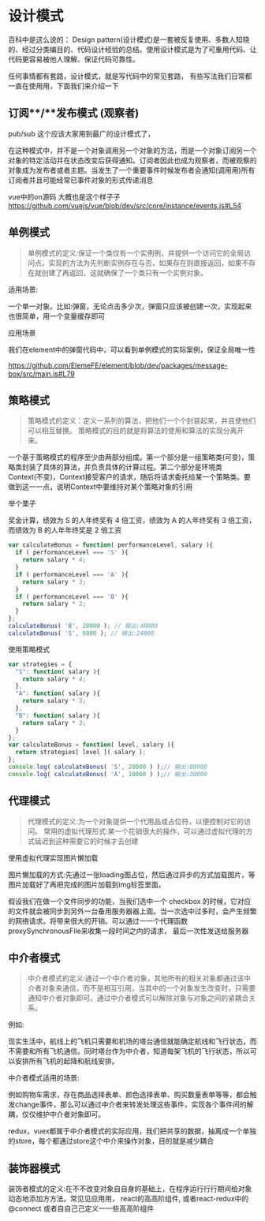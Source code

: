 # 设计模式
百科中是这么说的：
Design pattern(设计模式)是一套被反复使用、多数人知晓的、经过分类编目的、代码设计经验的总结。使用设计模式是为了可重用代码、让代码更容易被他人理解、保证代码可靠性。

任何事情都有套路，设计模式，就是写代码中的常⻅套路， 有些写法我们日常都⼀直在使⽤用，下面我们来介绍一下 

## 订阅**/**发布模式 (观察者) 

pub/sub 这个应该大家用到最⼴的设计模式了， 

在这种模式中，并不是⼀个对象调用另⼀个对象的⽅法，而是一个对象订阅另一个对象的特定活动并在状态改变后获得通知。订阅者因此也成为观察者，⽽被观察的对象成为发布者或者主题。当发⽣了一个重要事件时候发布者会通知(调⽤用)所有订阅者并且可能经常已事件对象的形式传递消息

vue中的on源码 ⼤概也是这个样⼦子 https://github.com/vuejs/vue/blob/dev/src/core/instance/events.js#L54 

## 单例模式 

> 单例模式的定义:保证一个类仅有⼀个实例例，并提供一个访问它的全局访问点。实现的⽅法为先判断实例存在与否，如果存在则直接返回，如果不存在就创建了再返回，这就确保了一个类只有一个实例对象。 

适用场景:

⼀个单一对象。⽐如:弹窗，⽆论点击多少次，弹窗只应该被创建一次，实现起来也很简单，⽤⼀个变量缓存即可 

应用场景 

我们在element中的弹窗代码中，可以看到单例模式的实际案例，保证全局唯一性

 https://github.com/ElemeFE/element/blob/dev/packages/message-box/src/main.js#L79 



## 策略模式 

>策略模式的定义：定义一系列的算法，把他们一个个封装起来，并且使他们可以相互替换。
>策略模式的⽬的就是将算法的使⽤和算法的实现分离开来。

⼀个基于策略模式的程序至少由两部分组成。第⼀个部分是一组策略类(可变)，策略类封装了具体的算法，并负责具体的计算过程。第二个部分是环境类Context(不变)，Context接受客户的请求，随后将请求委托给某一个策略类。要做到这⼀一点，说明Context中要维持对某个策略对象的引用 

举个栗⼦ 

奖金计算，绩效为 S 的人年终奖有 4 倍⼯资，绩效为 A 的人年终奖有 3 倍工资，⽽绩效为 B 的⼈年年终奖是 2 倍工资 

```js
var calculateBonus = function( performanceLevel, salary ){
  if ( performanceLevel === 'S' ){  
    return salary * 4;
  }
  if ( performanceLevel === 'A' ){
    return salary * 3;
  }
  if ( performanceLevel === 'B' ){
    return salary * 2;
  }
};
calculateBonus( 'B', 20000 ); // 输出:40000 
calculateBonus( 'S', 6000 ); // 输出:24000
```

使⽤策略模式 

```js
var strategies = {
  "S": function( salary ){
    return salary * 4;
  },
  "A": function( salary ){
    return salary * 3;
  },
  "B": function( salary ){
    return salary * 2;
  }
};
var calculateBonus = function( level, salary ){
  return strategies[ level ]( salary );
};
console.log( calculateBonus( 'S', 20000 ) );// 输出:80000 
console.log( calculateBonus( 'A', 10000 ) );// 输出:30000 
```

## 代理模式 

>代理模式的定义:为⼀个对象提供⼀个代用品或占位符，以便控制对它的访问。
>常用的虚拟代理形式:某⼀个花销很⼤的操作，可以通过虚拟代理的方式延迟到这种需要它的时候才去创建

使⽤虚拟代理实现图片懒加载

图⽚懒加载的方式:先通过一张loading图占位，然后通过异步的方式加载图片，等图片加载好了再把完成的图片加载到img标签里面。 

假设我们在做一个文件同步的功能，当我们选中⼀个 checkbox 的时候，它对应的文件就会被同步到另外一台备⽤服务器器上⾯。当一次选中过多时，会产⽣频繁的网络请求。将带来很大的开销。可以通过⼀一个代理函数proxySynchronousFile来收集一段时间之内的请求， 最后一次性发送给服务器 

## 中介者模式 

> 中介者模式的定义:通过⼀个中介者对象，其他所有的相关对象都通过该中介者对象来通信，而不是相互引用，当其中的⼀个对象发⽣改变时，只需要通知中介者对象即可。通过中介者模式可以解除对象与对象之间的紧耦合关系。
> 

例如:

现实⽣活中，航线上的⻜机只需要和机场的塔台通信就能确定航线和⻜⾏状态，⽽不需要和所有飞机通信。同时塔台作为中介者，知道每架飞机的飞行状态，所以可以安排所有飞机的起降和航线安排。 

中介者模式适用的场景:

例如购物⻋需求，存在商品选择表单、颜色选择表单、购买数量表单等等，都会触发change事件，那么可以通过中介者来转发处理这些事件，实现各个事件间的解耦，仅仅维护中介者对象即可。 

redux，vuex都属于中介者模式的实际应⽤，我们把共享的数据，抽离成一个单独的store，每个都通过store这个中介来操作对象，目的就是减少耦合 

## 装饰器模式 

装饰者模式的定义:在不不改变对象⾃自身的基础上，在程序运⾏行行期间给对象动态地添加⽅方法。常⻅见应⽤用， react的⾼高阶组件, 或者react-redux中的@connect 或者⾃自⼰己定义⼀一些⾼高阶组件 